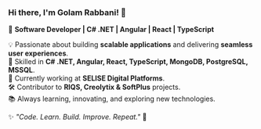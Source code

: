 ### Hi there, I'm Golam Rabbani! 👋  
🚀 **Software Developer | C# .NET | Angular | React | TypeScript**  

💡 Passionate about building **scalable applications** and delivering **seamless user experiences**.  
🔹 Skilled in **C# .NET, Angular, React, TypeScript, MongoDB, PostgreSQL, MSSQL**.  
💼 Currently working at **SELISE Digital Platforms**.  
🛠 Contributor to **RIQS, Creolytix & SoftPlus** projects.  
📚 Always learning, innovating, and exploring new technologies.  

✨ *"Code. Learn. Build. Improve. Repeat."* 🚀
